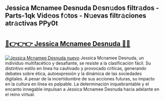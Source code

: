 ## Jessica Mcnamee Desnuda D𝚎sn𝚞dos filtr𝚊dos - Parts-1qk Vid𝚎os f𝚘tos - N𝚞evas filtr𝚊ciones atr𝚊ctivas PPy0t

# <h2><a href="http://mb8rtii.tromn.icu/?c=Jessica+Mcnamee+Desnuda">🔗👉👉👉 Jessica Mcnamee Desnuda 🔗🔗</a></h2>

[![Jessica Mcnamee Desnuda nuevo](https://i.imgur.com/pEAQMta.gif)](http://mb8rtii.tromn.icu/?c=Jessica+Mcnamee+Desnuda)
Jessica Mcnamee Desnuda, un individuo multifacético y desafiante, se resiste a la clasificación fácil. Su distintivo estilo en línea ha cautivado y provocado críticas, generando debates sobre ética, autoexpresión y la dinámica de las sociedades digitales. A pesar de la incertidumbre de sus acciones futuras, su impacto en la cultura en línea es palpable. La determinación inquebrantable y el encanto innegable impulsan a Jessica Mcnamee Desnuda hacia adelante en el reino virtual.
